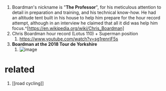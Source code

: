 1. Boardman's nickname is "**The Professor**", for his meticulous attention to detail in preparation and training, and his technical know-how. He had an altitude tent built in his house to help him prepare for the hour record attempt, although in an interview he claimed that all it did was help him focus.^[https://en.wikipedia.org/wiki/Chris_Boardman]
2. Chris Boardman hour record (Lotus 110) + Superman position
	1. https://www.youtube.com/watch?v=sg1renriF5s
3. **Boardman at the 2018 Tour de Yorkshire**
	1. ![image](https://upload.wikimedia.org/wikipedia/commons/thumb/a/a5/2018_Tour_de_Yorkshire_-_Chris_Boardman.jpg/360px-2018_Tour_de_Yorkshire_-_Chris_Boardman.jpg)

# related
1. [[road cycling]]